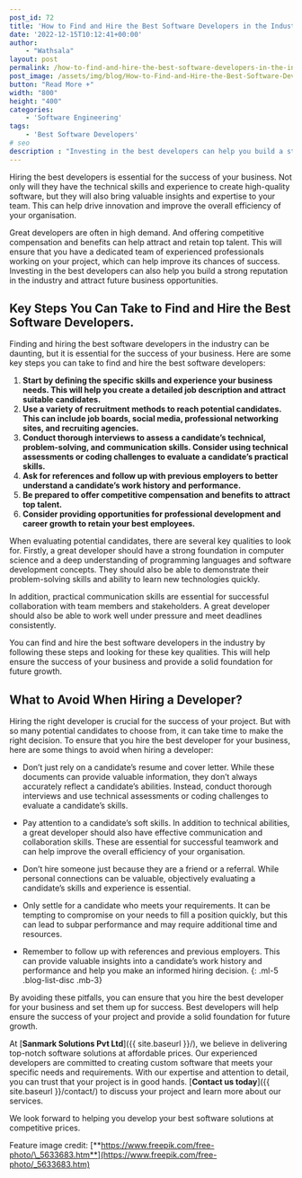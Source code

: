 ```yaml
---
post_id: 72
title: 'How to Find and Hire the Best Software Developers in the Industry?'
date: '2022-12-15T10:12:41+00:00'
author: 
    - "Wathsala"
layout: post
permalink: /how-to-find-and-hire-the-best-software-developers-in-the-industry/
post_image: /assets/img/blog/How-to-Find-and-Hire-the-Best-Software-Developers-in-the-Industry-post-image.webp
button: "Read More +"
width: "800"
height: "400"
categories:
    - 'Software Engineering'
tags:
    - 'Best Software Developers'
# seo
description : "Investing in the best developers can help you build a strong reputation in the industry and attract future business opportunities."
---
```


Hiring the best developers is essential for the success of your business. Not only will they have the technical skills and experience to create high-quality software, but they will also bring valuable insights and expertise to your team. This can help drive innovation and improve the overall efficiency of your organisation.

Great developers are often in high demand. And offering competitive compensation and benefits can help attract and retain top talent. This will ensure that you have a dedicated team of experienced professionals working on your project, which can help improve its chances of success. Investing in the best developers can also help you build a strong reputation in the industry and attract future business opportunities.

## Key Steps You Can Take to Find and Hire the Best Software Developers.

Finding and hiring the best software developers in the industry can be daunting, but it is essential for the success of your business. Here are some key steps you can take to find and hire the best software developers:

1. **Start by defining the specific skills and experience your business needs. This will help you create a detailed job description and attract suitable candidates.**
2. **Use a variety of recruitment methods to reach potential candidates. This can include job boards, social media, professional networking sites, and recruiting agencies.**
3. **Conduct thorough interviews to assess a candidate’s technical, problem-solving, and communication skills. Consider using technical assessments or coding challenges to evaluate a candidate’s practical skills.**
4. **Ask for references and follow up with previous employers to better understand a candidate’s work history and performance.**
5. **Be prepared to offer competitive compensation and benefits to attract top talent.**
6. **Consider providing opportunities for professional development and career growth to retain your best employees.**

When evaluating potential candidates, there are several key qualities to look for. Firstly, a great developer should have a strong foundation in computer science and a deep understanding of programming languages and software development concepts. They should also be able to demonstrate their problem-solving skills and ability to learn new technologies quickly.

In addition, practical communication skills are essential for successful collaboration with team members and stakeholders. A great developer should also be able to work well under pressure and meet deadlines consistently.

You can find and hire the best software developers in the industry by following these steps and looking for these key qualities. This will help ensure the success of your business and provide a solid foundation for future growth.

## What to Avoid When Hiring a Developer?

Hiring the right developer is crucial for the success of your project. But with so many potential candidates to choose from, it can take time to make the right decision. To ensure that you hire the best developer for your business, here are some things to avoid when hiring a developer:

- Don’t just rely on a candidate’s resume and cover letter. While these documents can provide valuable information, they don’t always accurately reflect a candidate’s abilities. Instead, conduct thorough interviews and use technical assessments or coding challenges to evaluate a candidate’s skills.

- Pay attention to a candidate’s soft skills. In addition to technical abilities, a great developer should also have effective communication and collaboration skills. These are essential for successful teamwork and can help improve the overall efficiency of your organisation.

- Don’t hire someone just because they are a friend or a referral. While personal connections can be valuable, objectively evaluating a candidate’s skills and experience is essential.

- Only settle for a candidate who meets your requirements. It can be tempting to compromise on your needs to fill a position quickly, but this can lead to subpar performance and may require additional time and resources.

- Remember to follow up with references and previous employers. This can provide valuable insights into a candidate’s work history and performance and help you make an informed hiring decision.
{: .ml-5 .blog-list-disc .mb-3}

By avoiding these pitfalls, you can ensure that you hire the best developer for your business and set them up for success. Best developers will help ensure the success of your project and provide a solid foundation for future growth.

At [**Sanmark Solutions Pvt Ltd**]({{ site.baseurl }}/), we believe in delivering top-notch software solutions at affordable prices. Our experienced developers are committed to creating custom software that meets your specific needs and requirements. With our expertise and attention to detail, you can trust that your project is in good hands. [**Contact us today**]({{ site.baseurl }}/contact/) to discuss your project and learn more about our services.

We look forward to helping you develop your best software solutions at competitive prices.

Feature image credit: [**https://www.freepik.com/free-photo/\_5633683.htm**](https://www.freepik.com/free-photo/_5633683.htm)
